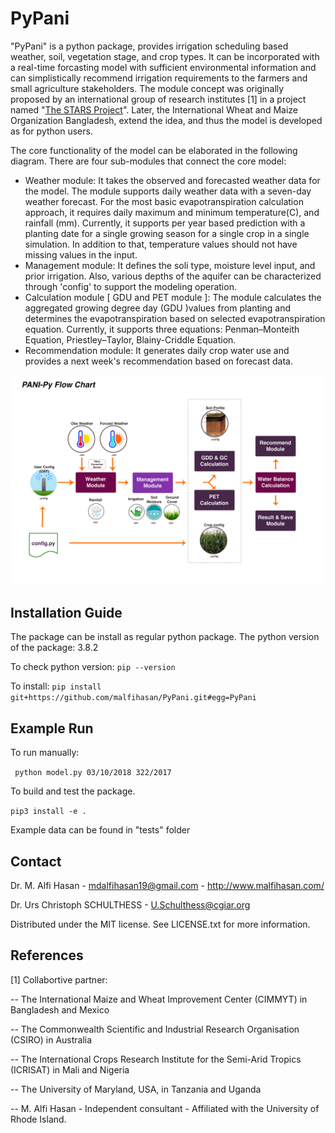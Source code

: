 # PyPani
"PyPani" is a python package, provides irrigation scheduling based weather, soil, vegetation stage, and crop types. It can be incorporated with a real-time forcasting model with sufficient environmental information and can simplistically recommend irrigation requirements to the farmers and small agriculture stakeholders.  The module concept was originally proposed by an international group of research institutes [1] in a project named "[The STARS Project](https://www.stars-project.org/en/about-us/the-stars-project/)". Later, the International Wheat and Maize Organization Bangladesh, extend the idea, and thus the model is developed as for python users.

The core functionality of the model can be elaborated in the following diagram. There are four sub-modules that connect the core model: 
+ Weather module: It takes the observed and forecasted weather data for the model. The module supports daily weather data with a seven-day weather forecast. For the most basic evapotranspiration calculation approach,  it requires daily maximum and minimum temperature(C), and rainfall (mm).  Currently, it supports per year based prediction with a planting date for a single growing season for a single crop in a single simulation.  In addition to that, temperature values should not have missing values in the input. 
+ Management module: It defines the soli type, moisture level input, and prior irrigation. Also, various depths of the aquifer can be characterized through 'config' to support the modeling operation.
+ Calculation module [ GDU and PET module ]: The module calculates the aggregated growing degree day (GDU )values from planting and determines the evapotranspiration based on selected evapotranspiration equation. Currently, it supports three equations: Penman–Monteith Equation,  Priestley–Taylor, Blainy-Criddle Equation.
+ Recommendation module: It generates daily crop water use and provides a next week's recommendation based on forecast data. 

![PyPani Flow Diagram](Flowchart.jpg)

Installation Guide
---------
The package can be install as regular python package. 
The python version of the package: 3.8.2

To check python version:
```pip --version```

To install: 
```pip install git+https://github.com/malfihasan/PyPani.git#egg=PyPani```


Example Run
---------
To run manually:

``` python model.py 03/10/2018 322/2017```

To build and test the package.

```pip3 install -e . ```

Example data can be found in "tests" folder

Contact
---------
Dr. M. Alfi Hasan - mdalfihasan19@gmail.com - http://www.malfihasan.com/  

Dr. Urs Christoph SCHULTHESS - U.Schulthess@cgiar.org  

Distributed under the MIT license. See LICENSE.txt for more information.


References
---------
[1] Collabortive partner:

-- The International Maize and Wheat Improvement Center (CIMMYT) in Bangladesh and Mexico

-- The Commonwealth Scientific and Industrial Research Organisation (CSIRO) in Australia

-- The International Crops Research Institute for the Semi-Arid Tropics (ICRISAT) in Mali and Nigeria

-- The University of Maryland, USA, in Tanzania and Uganda

-- M. Alfi Hasan - Independent consultant - Affiliated with the University of Rhode Island. 